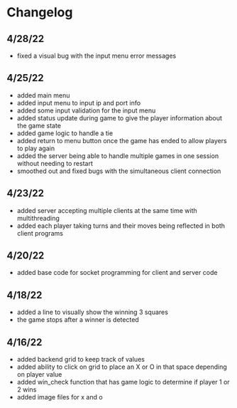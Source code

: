 
# Changelog
## 4/28/22
  * fixed a visual bug with the input menu error messages
## 4/25/22
  * added main menu
  * added input menu to input ip and port info
  * added some input validation for the input menu
  * added status update during game to give the player information about the game state
  * added game logic to handle a tie
  * added return to menu button once the game has ended to allow players to play again
  * added the server being able to handle multiple games in one session without needing to restart
  * smoothed out and fixed bugs with the simultaneous client connection
## 4/23/22
  * added server accepting multiple clients at the same time with multithreading
  * added each player taking turns and their moves being reflected in both client programs
## 4/20/22
  * added base code for socket programming for client and server code
## 4/18/22
  * added a line to visually show the winning 3 squares
  * the game stops after a winner is detected
## 4/16/22
  * added backend grid to keep track of values
  * added ability to click on grid to place an X or O in that space depending on player value
  * added win_check function that has game logic to determine if player 1 or 2 wins
  * added image files for x and o
